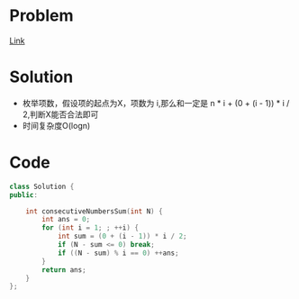 # Problem
[Link](https://leetcode-cn.com/problems/consecutive-numbers-sum/)

# Solution
* 枚举项数，假设项的起点为X，项数为 i,那么和一定是 n * i + (0 + (i - 1)) * i / 2,判断X能否合法即可
* 时间复杂度O(logn)

# Code
```cpp
class Solution {
public:

    int consecutiveNumbersSum(int N) {
        int ans = 0;
        for (int i = 1; ; ++i) {
            int sum = (0 + (i - 1)) * i / 2;
            if (N - sum <= 0) break;
            if ((N - sum) % i == 0) ++ans;
        }
        return ans;
    }
};
```